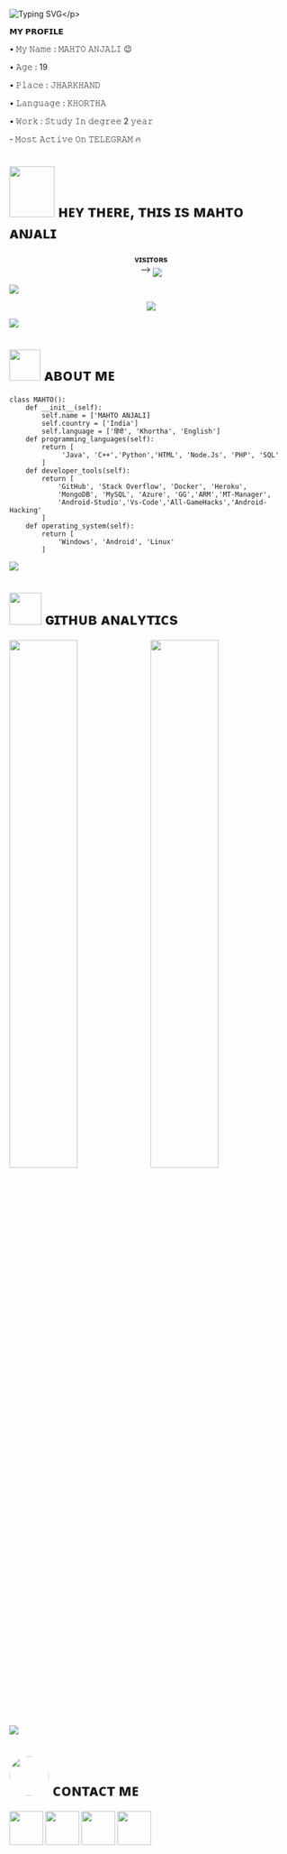 ![Typing SVG](https://readme-typing-svg.herokuapp.com/?lines=𝗪𝗘𝗟𝗖𝗢𝗠𝗘+𝗧𝗢+𝗠𝗔𝗛𝗧𝗢+𝗔𝗡𝗝𝗔𝗟𝗜+𝗚𝗶𝘁𝗛𝘂𝗯!;𝗜+𝗔𝗺+𝗠𝘀+𝗔𝗡𝗝𝗔𝗟𝗜+𝗧𝗚!;𝗜+𝗔𝗺+𝗝𝘂𝘀𝘁+𝗧𝗲𝗹𝗲𝗴𝗿𝗮𝗺+𝗕𝗼𝘁+𝗠𝗮𝗸𝗲𝗿!)</p>
<p align="center">



<p align="left">
𝗠𝗬 𝗣𝗥𝗢𝗙𝗜𝗟𝗘
<p align="left">
• 𝙼𝚢 𝙽𝚊𝚖𝚎 : 𝙼𝙰𝙷𝚃𝙾 𝙰𝙽𝙹𝙰𝙻𝙸 😉
<p align="left">
• 𝙰𝚐𝚎 : 19
<p align="left">
• 𝙿𝚕𝚊𝚌𝚎 : 𝙹𝙷𝙰𝚁𝙺𝙷𝙰𝙽𝙳
<p align="left">
• 𝙻𝚊𝚗𝚐𝚞𝚊𝚐𝚎 : 𝙺𝙷𝙾𝚁𝚃𝙷𝙰
<p align="left">
• 𝚆𝚘𝚛𝚔 : 𝚂𝚝𝚞𝚍𝚢 𝙸𝚗 𝚍𝚎𝚐𝚛𝚎𝚎 2 𝚢𝚎𝚊𝚛
<p align="left">
- 𝙼𝚘𝚜𝚝 𝙰𝚌𝚝𝚒𝚟𝚎 𝙾𝚗 𝚃𝙴𝙻𝙴𝙶𝚁𝙰𝙼 🔥
<h1> <img src="https://te.legra.ph/file/ad4e3f7bfb68de7bebe76.jpg" height="90px" width="80px"> ʜᴇʏ ᴛʜᴇʀᴇ, ᴛʜɪs ɪs ᴍᴀʜᴛᴏ ᴀɴᴊᴀʟɪ</h1>
<p align="center">
    <b>ᴠɪsɪᴛᴏʀs</b><br>
 -->    <img align="middle" src="https://profile-counter.glitch.me/MAHTOXANJALI/count.svg" />
</p>

[<img src="https://github.com/MAHTOXANJALI/MAHTOANJALI/blob/master/resources/hr.gif"/>](https://github.com/MAHTOXANJALI)

<p align="center">
<img src="https://te.legra.ph/file/3e2dabed4c479e0842cdf.jpg">
</p>

[<img src="https://raw.githubusercontent.com/MAHTOXANJALI/MAHTOANJALI/master/resources/hr.gif"/>](https://github.com/MAHTOXANJALI)

<h1> <img src="[https://te.legra.ph/file/3e2dabed4c479e0842cdf.jpg](https://te.legra.ph/file/ad4e3f7bfb68de7bebe76.jpg)" width="55px"> ᴀʙᴏᴜᴛ ᴍᴇ </h1>

```python3
class MAHTO():
    def __init__(self):
        self.name = ['MAHTO ANJALI]
        self.country = ['India']
        self.language = ['हिंदी', 'Khortha', 'English']
    def programming_languages(self):
        return [
             'Java', 'C++','Python','HTML', 'Node.Js', 'PHP', 'SQL'
        ]
    def developer_tools(self):
        return [
            'GitHub', 'Stack Overflow', 'Docker', 'Heroku',
            'MongoDB', 'MySQL', 'Azure', 'GG','ARM','MT-Manager',
            'Android-Studio','Vs-Code','All-GameHacks','Android-Hacking'
        ]
    def operating_system(self):
        return [
            'Windows', 'Android', 'Linux'
        ]
 ```

[<img src="https://github.com/MAHTOXANJALI/MAHTOANJALI/blob/master/resources/hr.gif"/>](https://github.com/MAHTOANJALI)

<h1> <img src="https://github.com/MAHTOXANJALI/MAHTOANJALI/blob/master/resources/analytics.webp" width="57px"> ɢɪᴛʜᴜʙ ᴀɴᴀʟʏᴛɪᴄs </h1>

[<img src="https://github-readme-stats.vercel.app/api?username=MAHTOXANJALI&count_private=true&show_icons=true&theme=chartreuse-dark&custom_title=What%27s+the+craic?&include_all_commits=true&hide_border=true&bg_color=000000" width="49%">](https://github.com/MAHTOXANJALI)  [<img src="https://github-readme-streak-stats.herokuapp.com/?user=MAHTOXANJALI&theme=chartreuse-dark&hide_border=True&bg_color=000000" width="49%">](https://github.com/MAHTOXANJALI)

[<img src="https://github.com/MAHTOXANJALI/MAHTOANJALI/blob/master/resources/hr.gif"/>](https://github.com/https://github.com/MAHTOXANJALI)

<h1> <img src="[https://te.legra.ph/file/ad4e3f7bfb68de7bebe76.jpg](https://te.legra.ph/file/ad4e3f7bfb68de7bebe76.jpg)" width="70px" style="border-radius: 50%"> ᴄᴏɴᴛᴀᴄᴛ ᴍᴇ </h1>

[<img src="https://raw.githubusercontent.com/MAHTOXANJALI/MAHTOANJALI/master/resources/telegram_icon.png" width="60px">](https://t.me/QUEENx_GOD) [<img src="https://raw.githubusercontent.com/MAHTOXANJALI/MAHTOANJALI/master/resources/github_icon.png" width="60px">](https://github.com/MAHTOXANJALI) [<img src="https://raw.githubusercontent.com/MAHTOXANJALI/MAHTOANJALI/master/resources/youtube_icon.png" width="60px">](https://youtube.com/@QUEENx_GOD) [<img src="https://github.com/MAHTOXANJALI/MAHTOANJALI/blob/master/resources/insta_icon.png" width="60px">](https://instagram.com/@QUEENx_GOD)

